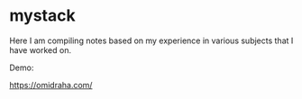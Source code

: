 # mystack
Here I am compiling notes based on my experience in various subjects that I have worked on.

Demo:

https://omidraha.com/
